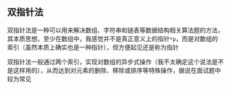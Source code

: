 ## 双指针法
双指针法是一种可以用来解决数组、字符串和链表等数据结构相关算法题的方法，其本质思想，至少在数组中，我感觉并不是真正意义上的指针`*p`，而是对数组的索引（虽然本质上确实也是一种指针），但方便起见还是称为指针

双指针法一般通过两个索引，实现对数组的异步式操作（我不太确定这个说法是不是这样用的），从而达到对元素的删除、移除或排序等特殊操作，据说在面试题中较为常见